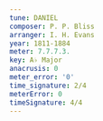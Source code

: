 ```yaml
---
tune: DANIEL
composer: P. P. Bliss
arranger: I. H. Evans
year: 1811-1884
meter: 7.7.7.3.
key: A♭ Major
anacrusis: 0
meter_error: '0'
time_signature: 2/4
meterError: 0
timeSignature: 4/4
---
```

